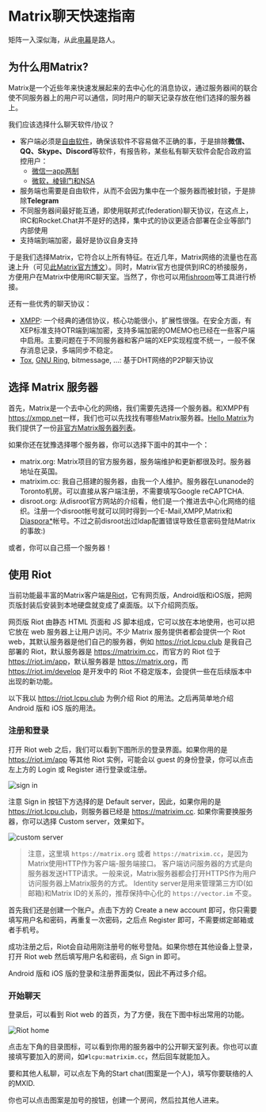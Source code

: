 Matrix聊天快速指南
==================

矩阵一入深似海，从此[电幕](https://zh.wikipedia.org/wiki/%E7%94%B5%E5%B9%95)是路人。

为什么用Matrix?
---------------

Matrix是一个近些年来快速发展起来的去中心化的消息协议，通过服务器间的联合使不同服务器上的用户可以通信，同时用户的聊天记录存放在他们选择的服务器上。

我们应该选择什么聊天软件/协议？

- 客户端必须是[自由软件](https://fsfs-zh.readthedocs.io/zh/latest/free-sw/#_2)，确保该软件不容易做不正确的事，于是排除**微信、QQ、Skype、Discord**等软件，有报告称，某些私有聊天软件会配合政府监控用户：
    + [微信一app两制](https://citizenlab.org/2016/11/wechat-china-censorship-one-app-two-systems/)
    + [微软，棱镜门和NSA](https://www.theguardian.com/world/2013/jul/11/microsoft-nsa-collaboration-user-data)
- 服务端也需要是自由软件，从而不会因为集中在一个服务器而被封锁，于是排除**Telegram**
- 不同服务器间最好能互通，即使用联邦式(federation)聊天协议，在这点上，IRC和Rocket.Chat并不是好的选择，集中式的协议更适合部署在企业等部门内部使用
- 支持端到端加密，最好是协议自身支持

于是我们选择Matrix，它符合以上所有特征。在近几年，Matrix网络的流量也在高速上升（可见[此Matrix官方博文](https://matrix.org/blog/2017/07/07/a-call-to-arms-supporting-matrix/)）。同时，Matrix官方也提供到IRC的桥接服务，方便用户在Matrix中使用IRC聊天室。当然了，你也可以用[fishroom](https://github.com/tuna/fishroom)等工具进行桥接。

还有一些优秀的聊天协议：

- [XMPP](https://xmpp.org): 一个经典的通信协议，核心功能很小，扩展性很强。在安全方面，有XEP标准支持OTR端到端加密，支持多端加密的OMEMO也已经在一些客户端中启用。主要问题在于不同服务器和客户端的XEP实现程度不统一，一般不保存消息记录，多端同步不稳定。
- [Tox](https://tox.chat), [GNU Ring](https://ring.cx), bitmessage, ...: 基于DHT网络的P2P聊天协议

选择 Matrix 服务器
------------------

首先，Matrix是一个去中心化的网络，我们需要先选择一个服务器。和XMPP有<https://xmpp.net>一样，我们也可以先找找有哪些Matrix服务器。[Hello Matrix](https://www.hello-matrix.net/)为我们提供了一份[非官方Matrix服务器列表](https://www.hello-matrix.net/public_servers.php)。

如果你还在犹豫选择哪个服务器，你可以选择下面中的其中一个：

- matrix.org: Matrix项目的官方服务器，服务端维护和更新都很及时。服务器地址在英国。
- matrixim.cc: 我自己搭建的服务器，由我一个人维护。服务器在Lunanode的Toronto机房。可以直接从客户端注册，不需要填写Google reCAPTCHA.
- disroot.org: 从disroot官方网站的介绍看，他们是一个推进去中心化网络的组织。注册一个disroot帐号就可以同时得到一个E-Mail,XMPP,Matrix和[Diaspora\*](https://diasporafoundation.org/)帐号。不过之前disroot出过ldap配置错误导致任意密码登陆Matrix的事故:)

或者，你可以自己搭一个服务器！


使用 Riot
---------

当前功能最丰富的Matrix客户端是[Riot](https://riot.im)，它有网页版，Android版和iOS版，把网页版封装后安装到本地硬盘就变成了桌面版。以下介绍网页版。

网页版 Riot 由静态 HTML 页面和 JS 脚本组成，它可以放在本地使用，也可以把它放在 web 服务器上让用户访问。不少 Matrix 服务提供者都会提供一个 Riot web，其默认服务器是他们自己的服务器，例如 <https://riot.lcpu.club> 是我自己部署的 Riot，默认服务器是 <https://matrixim.cc>，而官方的 Riot 位于 <https://riot.im/app>，默认服务器是 <https://matrix.org>，而 <https://riot.im/develop> 是开发中的 Riot 不稳定版本，会提供一些在后续版本中出现的新功能。

以下我以 <https://riot.lcpu.club> 为例介绍 Riot 的用法。之后再简单地介绍 Android 版和 iOS 版的用法。

### 注册和登录

打开 Riot web 之后，我们可以看到下图所示的登录界面。如果你用的是 <https://riot.im/app> 等其他 Riot 实例，可能会以 guest 的身份登录，你可以点击左上方的 Login 或 Register 进行登录或注册。

![sign in](signin.png)

注意 Sign in 按钮下方选择的是 Default server，因此，如果你用的是 <https://riot.lcpu.club>，则服务器已经是 <https://matrixim.cc>. 如果你需要换服务器，你可以选择 Custom server，效果如下。

![custom server](custom-server.png)

> 注意，这里填 ``https://matrix.org`` 或者 ``https://matrixim.cc``，是因为Matrix使用HTTP作为客户端-服务端接口。
> 客户端访问服务器的方式是向服务器发送HTTP请求。一般来说，Matrix服务器都会打开HTTPS作为用户访问服务器上Matrix服务的方式。
> Identity server是用来管理第三方ID(如邮箱)和Matrix ID的关系的，推荐保持中心化的 ``https://vector.im`` 不变。

首先我们还是创建一个账户。点击下方的 Create a new account 即可，你只需要填写用户名和密码，再重复一次密码，之后点 Register 即可，不需要绑定邮箱或者手机号。

成功注册之后，Riot会自动用刚注册号的帐号登陆。如果你想在其他设备上登录，打开 Riot web 然后填写用户名和密码，点 Sign in 即可。

Android 版和 iOS 版的登录和注册界面类似，因此不再过多介绍。

### 开始聊天

登录后，可以看到 Riot web 的首页，为了方便，我在下图中标出常用的功能。

![Riot home](riot-home.png)

点击左下角的目录图标，可以看到你用的服务器中的公开聊天室列表。你也可以直接填写要加入的房间，如``#lcpu:matrixim.cc``，然后回车就能加入。

要和其他人私聊，可以点左下角的Start chat(图案是一个人)，填写你要联络的人的MXID.

你也可以点击图案是加号的按钮，创建一个房间，然后拉其他人进来。
